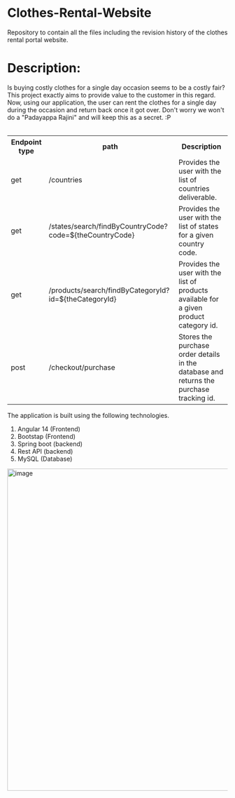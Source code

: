# Clothes-Rental-Website
Repository to contain all the files including the revision history of the clothes rental portal website.

<h1>Description:</h1>
Is buying costly clothes for a single day occasion seems to be a costly fair?
This project exactly aims to provide value to the customer in this regard. Now, using our application, the user can rent the clothes for a single day during the occasion and return back once it got over. Don't worry we won't do a "Padayappa Rajini" and will keep this as a secret. :P
<br><br/>
<table>
  <tr>
    <th>
      Endpoint type
    </th>
    <th>
      path
    </th>
    <th>
      Description
    </th>
  </tr>
  <tr>
    <td>
      get
    </td>
    <td>
      /countries
    </td>
    <td>
      Provides the user with the list of countries deliverable.
    </td>
  </tr>
  <tr>
    <td>
      get
    </td>
    <td>
      /states/search/findByCountryCode?code=${theCountryCode}
    </td>
    <td>
      Provides the user with the list of states for a given country code.
    </td>
  </tr>
  <tr>
    <td>
      get
    </td>
    <td>
      /products/search/findByCategoryId?id=${theCategoryId}
    </td>
    <td>
      Provides the user with the list of products available for a given product category id.
    </td>
  </tr>
  <tr>
    <td>
      post
    </td>
    <td>
      /checkout/purchase
    </td>
    <td>
      Stores the purchase order details in the database and returns the purchase tracking id.
    </td>
  </tr>
</table>

The application is built using the following technologies.
1. Angular 14 (Frontend)
2. Bootstap (Frontend)
3. Spring boot (backend)
4. Rest API (backend)
5. MySQL (Database)

<img width="735" alt="image" src="https://user-images.githubusercontent.com/36566687/178026953-eabe8609-c9de-4cec-a3e4-13ffbb80e9dd.png">
